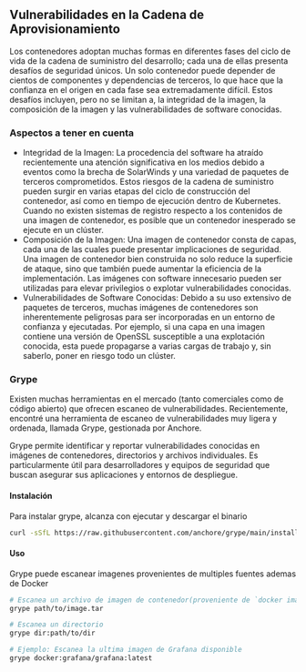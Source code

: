 ## Vulnerabilidades en la Cadena de Aprovisionamiento

Los contenedores adoptan muchas formas en diferentes fases del ciclo de vida de la cadena de suministro del desarrollo; cada una de ellas presenta desafíos de seguridad únicos. Un solo contenedor puede depender de cientos de componentes y dependencias de terceros, lo que hace que la confianza en el origen en cada fase sea extremadamente difícil. Estos desafíos incluyen, pero no se limitan a, la integridad de la imagen, la composición de la imagen y las vulnerabilidades de software conocidas.

### Aspectos a tener en cuenta

- Integridad de la Imagen: La procedencia del software ha atraído recientemente una atención significativa en los medios debido a eventos como la brecha de SolarWinds y una variedad de paquetes de terceros comprometidos. Estos riesgos de la cadena de suministro pueden surgir en varias etapas del ciclo de construcción del contenedor, así como en tiempo de ejecución dentro de Kubernetes. Cuando no existen sistemas de registro respecto a los contenidos de una imagen de contenedor, es posible que un contenedor inesperado se ejecute en un clúster.
- Composición de la Imagen: Una imagen de contenedor consta de capas, cada una de las cuales puede presentar implicaciones de seguridad. Una imagen de contenedor bien construida no solo reduce la superficie de ataque, sino que también puede aumentar la eficiencia de la implementación. Las imágenes con software innecesario pueden ser utilizadas para elevar privilegios o explotar vulnerabilidades conocidas.
- Vulnerabilidades de Software Conocidas: Debido a su uso extensivo de paquetes de terceros, muchas imágenes de contenedores son inherentemente peligrosas para ser incorporadas en un entorno de confianza y ejecutadas. Por ejemplo, si una capa en una imagen contiene una versión de OpenSSL susceptible a una explotación conocida, esta puede propagarse a varias cargas de trabajo y, sin saberlo, poner en riesgo todo un clúster.

### Grype

Existen muchas herramientas en el mercado (tanto comerciales como de código abierto) que ofrecen escaneo de vulnerabilidades. Recientemente, encontré una herramienta de escaneo de vulnerabilidades muy ligera y ordenada, llamada Grype, gestionada por Anchore.

Grype permite identificar y reportar vulnerabilidades conocidas en imágenes de contenedores, directorios y archivos individuales. Es particularmente útil para desarrolladores y equipos de seguridad que buscan asegurar sus aplicaciones y entornos de despliegue.

#### Instalación

Para instalar grype, alcanza con ejecutar y descargar el binario

```sh
curl -sSfL https://raw.githubusercontent.com/anchore/grype/main/install.sh | sudo sh -s -- -b /usr/local/bin
```

#### Uso

Grype puede escanear imagenes provenientes de multiples fuentes ademas de Docker

```sh
# Escanea un archivo de imagen de contenedor(proveniente de `docker image save ...`, `podman save ...`)
grype path/to/image.tar

# Escanea un directorio
grype dir:path/to/dir

# Ejemplo: Escanea la ultima imagen de Grafana disponible
grype docker:grafana/grafana:latest  
```

## 